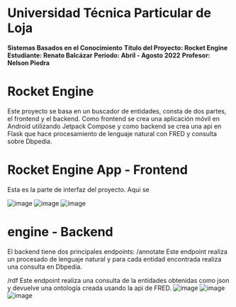 # Universidad Técnica Particular de Loja
**Sistemas Basados en el Conocimiento**
**Título del Proyecto: Rocket Engine**
**Estudiante: Renato Balcázar**
**Periodo: Abril - Agosto 2022**
**Profesor: Nelson Piedra**

# Rocket Engine
Este proyecto se basa en un buscador de entidades, consta de dos partes, el frontend y el backend. Como frontend se crea una aplicación móvil en Android utilizando Jetpack Compose y como backend se crea una api en Flask que hace procesamiento de lenguaje natural con FRED y consulta sobre Dbpedia.

# Rocket Engine App - Frontend
Esta es la parte de interfaz del proyecto. Aqui se 


![image](https://user-images.githubusercontent.com/35740463/182888432-3888305a-0407-453b-9fe9-7a2c6ffbe98c.png)
![image](https://user-images.githubusercontent.com/35740463/182888643-15d55704-11f2-406a-bb3d-bda719ccf481.png)
![image](https://user-images.githubusercontent.com/35740463/182888997-ba9d5a1f-6c7a-4d5e-9072-6dc1b054cd78.png)
# engine - Backend
El backend tiene dos principales endpoints:
/annotate
Este endpoint realiza un procesado de lenguaje natural y para cada entidad encontrada realiza una consulta en Dbpedia.


/rdf
Este endpoint realiza una consulta de la entidades obtenidas como json y devuelve una ontología creada usando la api de FRED.
![image](https://user-images.githubusercontent.com/35740463/182893672-754b947c-3449-429a-a91a-219d6deecf1a.png)
![image](https://user-images.githubusercontent.com/35740463/182893866-c5ca330b-1162-453c-b756-47c0795e29e1.png)
![image](https://user-images.githubusercontent.com/35740463/182893957-0c945bea-8e5c-4738-8ce7-8ad235a88ba2.png)
